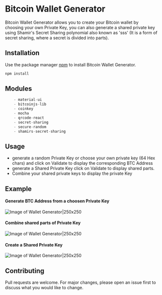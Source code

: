 # Bitcoin Wallet Generator

Bitcoin Wallet Generator allows you to create your Bitcoin wallet by choosing your own Private Key, 
you can also generate a shared private key using Shamir's Secret Sharing polynomial also known as 'sss' 
(It is a form of secret sharing, where a secret is divided into parts). 

## Installation

Use the package manager [npm](https://www.npmjs.com/) to install Bitcoin Wallet Generator.

```bash
npm install
```

## Modules

```javascript
    - material-ui
    - bitcoinjs-lib
    - coinkey
    - mocha
    - qrcode-react
    - secret-sharing
    - secure-random
    - shamirs-secret-sharing
```

## Usage
- generate a random Private Key or choose your own private key (64 Hex chars) and click on Validate to display the corresponding BTC Address
- generate a Shared Private Key click on Validate to display shared parts.
- Combine your shared private keys to display the private Key

## Example

#### Generate BTC Address from a choosen Private Key
![Image of Wallet Generator|250x250](https://github.com/Aboudjem/WalletGenerator/blob/master/public/img/BitcoinGenerator1.png)
#### Combine shared parts of Private Key
![Image of Wallet Generator|250x250](https://github.com/Aboudjem/WalletGenerator/blob/master/public/img/BitcoinGenerator2.png)
#### Create a Shared Private Key
![Image of Wallet Generator|250x250](https://github.com/Aboudjem/WalletGenerator/blob/master/public/img/BitcoinGenerator4.png)


## Contributing
Pull requests are welcome. For major changes, please open an issue first to discuss what you would like to change.
